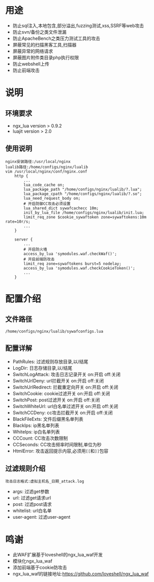 # 用途
- 防止sql注入,本地包含,部分溢出,fuzzing测试,xss,SSRF等web攻击
- 防止svn/备份之类文件泄漏
- 防止ApacheBench之类压力测试工具的攻击
- 屏蔽常见的扫描黑客工具,扫描器
- 屏蔽异常的网络请求
- 屏蔽图片附件类目录php执行权限
- 防止webshell上传
- 防止前端攻击

# 说明
## 环境要求
- ngx_lua version > 0.9.2
- luajit version > 2.0

## 使用说明
    nginx安装路径:/usr/local/nginx
    lualib路径:/home/configs/nginx/lualib
    vim /usr/local/nginx/conf/nginx.conf
        http {
            ...
            lua_code_cache on;
            lua_package_path "/home/configs/nginx/lualib/?.lua";
            lua_package_cpath "/home/configs/nginx/lualib/?.so";
            lua_need_request_body on;
            # 开启防御CC攻击必须设置
            lua_shared_dict sywafcachecc 10m;
            init_by_lua_file /home/configs/nginx/lualib/init.lua;
            limit_req_zone $cookie_sywaftoken zone=sywaftokens:10m rate=10r/s;
            ...
        }

        server {
            ...
            # 开启防火墙
            access_by_lua 'symodules.waf.checkWaf()';
            # 开启前端防攻击
            limit_req zone=sywaftokens burst=5 nodelay;
            access_by_lua 'symodules.waf.checkCookieToken()';
            ...
        }

# 配置介绍
## 文件路径
    /home/configs/nginx/lualib/sywafconfigs.lua

## 配置详解
- PathRules: 过滤规则存放目录,以/结尾
- LogDir: 日志存储目录,以/结尾
- SwitchLogAttack: 攻击日志记录开关 on:开启 off:关闭
- SwitchUrlDeny: url拦截开关 on:开启 off:关闭
- SwitchUrlRedirect: 拦截重定向开关 on:开启 off:关闭
- SwitchCookie: cookie过滤开关 on:开启 off:关闭
- SwitchPost: post过滤开关 on:开启 off:关闭
- SwitchWhiteUrl: url白名单过滤开关 on:开启 off:关闭
- SwitchCCDeny: cc攻击拦截开关 on:开启 off:关闭
- BlackFileExts: 文件后缀黑名单列表
- BlackIps: ip黑名单列表
- WhiteIps: ip白名单列表
- CCCount: CC攻击次数限制
- CCSeconds: CC攻击频率时间限制,单位为秒
- HtmlError: 攻击返回提示内容,必须用```[[```和```]]```包容

## 过滤规则介绍
    攻击日志格式:虚拟主机名_日期_attack.log

- args: 过滤get参数
- url: 过滤get请求url
- post: 过滤post请求
- whitelist: url白名单
- user-agent: 过滤user-agent

# 鸣谢
- 此WAF扩展基于loveshell的ngx_lua_waf开发
- 模块化ngx_lua_waf
- 添加前端基于cookie防攻击
- ngx_lua_waf的链接地址:https://github.com/loveshell/ngx_lua_waf
